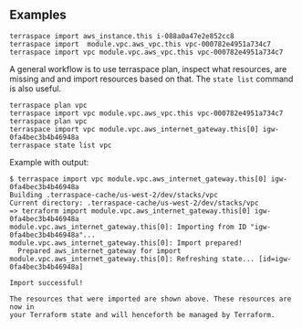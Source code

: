 ## Examples

    terraspace import aws_instance.this i-088a0a47e2e852cc8
    terraspace import  module.vpc.aws_vpc.this vpc-000782e4951a734c7
    terraspace import vpc module.vpc.aws_vpc.this vpc-000782e4951a734c7

A general workflow is to use terraspace plan, inspect what resources, are missing and and import resources based on that. The `state list` command is also useful.

    terraspace plan vpc
    terraspace import vpc module.vpc.aws_vpc.this vpc-000782e4951a734c7
    terraspace plan vpc
    terraspace import vpc module.vpc.aws_internet_gateway.this[0] igw-0fa4bec3b4b46948a
    terraspace state list vpc

Example with output:

    $ terraspace import vpc module.vpc.aws_internet_gateway.this[0] igw-0fa4bec3b4b46948a
    Building .terraspace-cache/us-west-2/dev/stacks/vpc
    Current directory: .terraspace-cache/us-west-2/dev/stacks/vpc
    => terraform import module.vpc.aws_internet_gateway.this[0] igw-0fa4bec3b4b46948a
    module.vpc.aws_internet_gateway.this[0]: Importing from ID "igw-0fa4bec3b4b46948a"...
    module.vpc.aws_internet_gateway.this[0]: Import prepared!
      Prepared aws_internet_gateway for import
    module.vpc.aws_internet_gateway.this[0]: Refreshing state... [id=igw-0fa4bec3b4b46948a]

    Import successful!

    The resources that were imported are shown above. These resources are now in
    your Terraform state and will henceforth be managed by Terraform.
